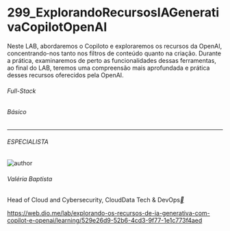 # 299_ExplorandoRecursosIAGenerativaCopilotOpenAI
Neste LAB, abordaremos o Copiloto e exploraremos os recursos da OpenAI, concentrando-nos tanto nos filtros de conteúdo quanto na criação. Durante a prática, examinaremos de perto as funcionalidades dessas ferramentas, ao final do LAB, teremos uma compreensão mais aprofundada e prática desses recursos oferecidos pela OpenAI.



###### Full-Stack

###### Básico

------

###### ESPECIALISTA

![author](https://hermes.dio.me/users/author/photos/2e32d816-c681-49ef-8637-213cc75b26d1.jpeg)

###### Valéria Baptista

Head of Cloud and Cybersecurity, CloudData Tech & DevOps[**](https://www.linkedin.com/in/valeriabaptista/)





https://web.dio.me/lab/explorando-os-recursos-de-ia-generativa-com-copilot-e-openai/learning/529e26d9-52b6-4cd3-9f77-1e1c773f4aed



